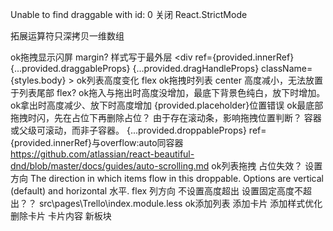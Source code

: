 Unable to find draggable with id: 0
关闭 React.StrictMode

拓展运算符只深拷贝一维数组

ok拖拽显示闪屏
    margin?
        样式写于最外层
        <div
        ref={provided.innerRef}
        {...provided.draggableProps}
        {...provided.dragHandleProps}
        className={styles.body} >
ok列表高度变化
    flex
ok拖拽时列表 center 高度减小，无法放置于列表尾部
    flex?
ok拖入与拖出时高度没增加，最底下背景色纯白，放下时增加。
ok拿出时高度减少、放下时高度增加
    {provided.placeholder}位置错误
ok最底部拖拽时闪，先在占位下再删除占位？ 
    由于存在滚动条，影响拖拽位置判断？
    容器或父级可滚动，而非子容器。
    {...provided.droppableProps} ref={provided.innerRef}与overflow:auto同容器
    https://github.com/atlassian/react-beautiful-dnd/blob/master/docs/guides/auto-scrolling.md
ok列表拖拽
    占位失效？
    设置方向
    The direction in which items flow in this droppable. Options are 
    vertical (default) and horizontal 水平.
flex 列方向 不设置高度超出 设置固定高度不超出？？
    src\pages\Trello\index.module.less
ok添加列表
添加卡片
添加样式优化
删除卡片
卡片内容
新板块